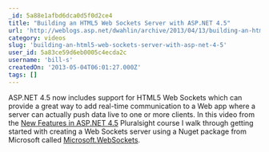```yaml
---
_id: 5a88e1afbd6dca0d5f0d2ce4
title: "Building an HTML5 Web Sockets Server with ASP.NET 4.5"
url: 'http://weblogs.asp.net/dwahlin/archive/2013/04/13/building-an-html5-web-sockets-server-with-asp-net-4-5.aspx'
category: videos
slug: 'building-an-html5-web-sockets-server-with-asp-net-4-5'
user_id: 5a83ce59d6eb0005c4ecda2c
username: 'bill-s'
createdOn: '2013-05-04T06:01:27.000Z'
tags: []
---
```


ASP.NET 4.5 now includes support for HTML5 Web Sockets which can provide a great way to add real-time communication to a Web app where a server can actually push data live to one or more clients. In this video from the <a href="http://pluralsight.com/training/Courses/TableOfContents/aspnet-webforms45-new-features" target="_blank">New Features in ASP.NET 4.5</a> Pluralsight course I walk through getting started with creating a Web Sockets server using a Nuget package from Microsoft called <a href="http://nuget.org/packages/Microsoft.WebSockets/" target="_blank">Microsoft.WebSockets</a>.
